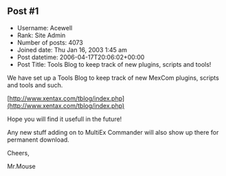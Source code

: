 ## Post #1
- Username: Acewell
- Rank: Site Admin
- Number of posts: 4073
- Joined date: Thu Jan 16, 2003 1:45 am
- Post datetime: 2006-04-17T20:06:02+00:00
- Post Title: Tools Blog to keep track of new plugins, scripts and tools!

We have set up a Tools Blog to keep track of new MexCom plugins, scripts and tools and such. 

[http://www.xentax.com/tblog/index.php](http://www.xentax.com/tblog/index.php)

Hope you will find it usefull in the future! 

Any new stuff adding on to MultiEx Commander will also show up there for permanent download. 

Cheers,

Mr.Mouse

